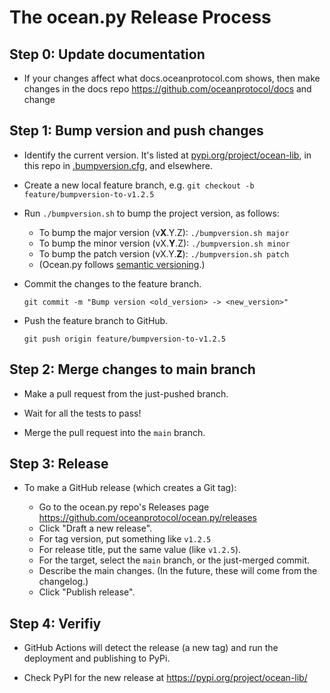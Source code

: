 <!--
Copyright 2022 Ocean Protocol Foundation
SPDX-License-Identifier: Apache-2.0
-->

# The ocean.py Release Process

## Step 0: Update documentation

- If your changes affect what docs.oceanprotocol.com shows, then make changes in the docs repo https://github.com/oceanprotocol/docs and change

## Step 1: Bump version and push changes

- Identify the current version. It's listed at [pypi.org/project/ocean-lib](https://pypi.org/project/ocean-lib/), in this repo in [.bumpversion.cfg](../.bumpversion.cfg), and elsewhere.

- Create a new local feature branch, e.g. `git checkout -b feature/bumpversion-to-v1.2.5`

- Run `./bumpversion.sh` to bump the project version, as follows:

  - To bump the major version (v**X**.Y.Z): `./bumpversion.sh major`
  - To bump the minor version (vX.**Y**.Z): `./bumpversion.sh minor`
  - To bump the patch version (vX.Y.**Z**): `./bumpversion.sh patch`
  - (Ocean.py follows [semantic versioning](https://semver.org/).)

- Commit the changes to the feature branch.

  `git commit -m "Bump version <old_version> -> <new_version>"`

- Push the feature branch to GitHub.

  `git push origin feature/bumpversion-to-v1.2.5`

## Step 2: Merge changes to main branch

- Make a pull request from the just-pushed branch.

- Wait for all the tests to pass!

- Merge the pull request into the `main` branch.

## Step 3: Release

- To make a GitHub release (which creates a Git tag):

  - Go to the ocean.py repo's Releases page <https://github.com/oceanprotocol/ocean.py/releases>
  - Click "Draft a new release".
  - For tag version, put something like `v1.2.5`
  - For release title, put the same value (like `v1.2.5`).
  - For the target, select the `main` branch, or the just-merged commit.
  - Describe the main changes. (In the future, these will come from the changelog.)
  - Click "Publish release".

## Step 4: Verifiy

- GitHub Actions will detect the release (a new tag) and run the deployment and publishing to PyPi.

- Check PyPI for the new release at <https://pypi.org/project/ocean-lib/>

